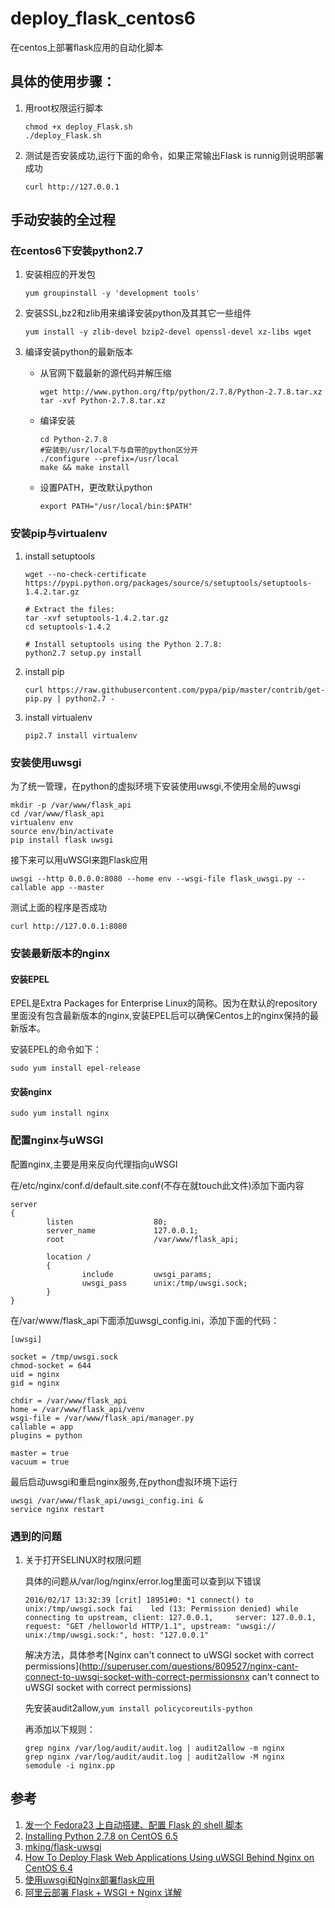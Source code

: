 # deploy_flask_centos6
在centos上部署flask应用的自动化脚本

## 具体的使用步骤：

1. 用root权限运行脚本

    ```
    chmod +x deploy_Flask.sh
    ./deploy_Flask.sh
    ```

2. 测试是否安装成功,运行下面的命令，如果正常输出Flask is runnig则说明部署成功

    ```
    curl http://127.0.0.1
    ```

## 手动安装的全过程

### 在centos6下安装python2.7

1. 安装相应的开发包
    ```
    yum groupinstall -y 'development tools'
    ```
2. 安装SSL,bz2和zlib用来编译安装python及其其它一些组件

    ```
    yum install -y zlib-devel bzip2-devel openssl-devel xz-libs wget
    ```

3. 编译安装python的最新版本

    * 从官网下载最新的源代码并解压缩
        ```
        wget http://www.python.org/ftp/python/2.7.8/Python-2.7.8.tar.xz
        tar -xvf Python-2.7.8.tar.xz
        ```
    * 编译安装

        ```
        cd Python-2.7.8
        #安装到/usr/local下与自带的python区分开
        ./configure --prefix=/usr/local
        make && make install
        ```
    * 设置PATH，更改默认python

        ```
        export PATH="/usr/local/bin:$PATH"
        ```

### 安装pip与virtualenv

1. install setuptools

    ```
    wget --no-check-certificate https://pypi.python.org/packages/source/s/setuptools/setuptools-1.4.2.tar.gz

    # Extract the files:
    tar -xvf setuptools-1.4.2.tar.gz
    cd setuptools-1.4.2

    # Install setuptools using the Python 2.7.8:
    python2.7 setup.py install
    ```
2. install pip

    ```
    curl https://raw.githubusercontent.com/pypa/pip/master/contrib/get-pip.py | python2.7 -
    ```

3. install virtualenv

    ```
    pip2.7 install virtualenv
    ```

### 安装使用uwsgi

为了统一管理，在python的虚拟环境下安装使用uwsgi,不使用全局的uwsgi

```
mkdir -p /var/www/flask_api
cd /var/www/flask_api
virtualenv env
source env/bin/activate
pip install flask uwsgi
```

接下来可以用uWSGI来跑Flask应用

```
uwsgi --http 0.0.0.0:8080 --home env --wsgi-file flask_uwsgi.py --callable app --master
```

测试上面的程序是否成功

```
curl http://127.0.0.1:8080
```

### 安装最新版本的nginx

#### 安装EPEL

EPEL是Extra Packages for Enterprise Linux的简称。因为在默认的repository里面没有包含最新版本的nginx,安装EPEL后可以确保Centos上的nginx保持的最新版本。

安装EPEL的命令如下：

```
sudo yum install epel-release
```

#### 安装nginx

```
sudo yum install nginx
```

### 配置nginx与uWSGI

配置nginx,主要是用来反向代理指向uWSGI

在/etc/nginx/conf.d/default.site.conf(不存在就touch此文件)添加下面内容

```
server
{
        listen                  80;
        server_name             127.0.0.1;
        root                    /var/www/flask_api;

        location /
        {
                include         uwsgi_params;
                uwsgi_pass      unix:/tmp/uwsgi.sock;
        }
}
```

在/var/www/flask_api下面添加uwsgi_config.ini，添加下面的代码：

```
[uwsgi]

socket = /tmp/uwsgi.sock
chmod-socket = 644
uid = nginx
gid = nginx

chdir = /var/www/flask_api
home = /var/www/flask_api/venv
wsgi-file = /var/www/flask_api/manager.py
callable = app
plugins = python

master = true
vacuum = true
```

最后启动uwsgi和重启nginx服务,在python虚拟环境下运行

```
uwsgi /var/www/flask_api/uwsgi_config.ini &
service nginx restart
```

### 遇到的问题
1. 关于打开SELINUX时权限问题

    具体的问题从/var/log/nginx/error.log里面可以查到以下错误
    ```
    2016/02/17 13:32:39 [crit] 18951#0: *1 connect() to unix:/tmp/uwsgi.sock fai    led (13: Permission denied) while connecting to upstream, client: 127.0.0.1,     server: 127.0.0.1, request: "GET /helloworld HTTP/1.1", upstream: "uwsgi://    unix:/tmp/uwsgi.sock:", host: "127.0.0.1"
    ```

    解决方法，具体参考[Nginx can't connect to uWSGI socket with correct permissions](http://superuser.com/questions/809527/nginx-cant-connect-to-uwsgi-socket-with-correct-permissionsnx can't connect to uWSGI socket with correct permissions)

    先安装audit2allow,`yum install policycoreutils-python`

    再添加以下规则：

    ```
    grep nginx /var/log/audit/audit.log | audit2allow -m nginx
    grep nginx /var/log/audit/audit.log | audit2allow -M nginx
    semodule -i nginx.pp
    ```
## 参考

1. [发一个 Fedora23 上自动搭建、配置 Flask 的 shell 脚本](https://www.v2ex.com/t/254879)
2. [Installing Python 2.7.8 on CentOS 6.5](http://bicofino.io/2014/01/16/installing-python-2-dot-7-6-on-centos-6-dot-5/)
3. [mking/flask-uwsgi](https://github.com/mking/flask-uwsgi)
4. [How To Deploy Flask Web Applications Using uWSGI Behind Nginx on CentOS 6.4](https://www.digitalocean.com/community/tutorials/how-to-deploy-flask-web-applications-using-uwsgi-behind-nginx-on-centos-6-4)
5. [使用uwsgi和Nginx部署flask应用](https://segmentfault.com/a/1190000002411626)
6. [阿里云部署 Flask + WSGI + Nginx 详解](http://www.cnblogs.com/Ray-liang/p/4173923.html)
